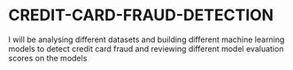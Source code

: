 # CREDIT-CARD-FRAUD-DETECTION
I will be analysing different datasets and building different machine learning models to detect credit card fraud and reviewing different model evaluation scores on the models
